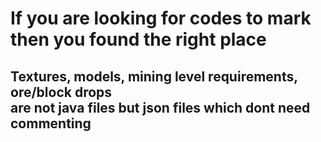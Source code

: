 <h1>If you are looking for codes to mark then you found the right place</h1>
<h2>Textures, models, mining level requirements, ore/block drops <br> are not java files but json files which dont need commenting</h2>
